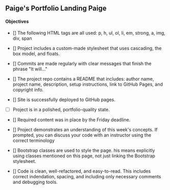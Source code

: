 ## Paige's Portfolio Landing Paige

#### Objectives

- [] The following HTML tags are all used: p, h, ul, ol, li, em, strong, a, img, div, span

- [] Project includes a custom-made stylesheet that uses cascading, the box model, and floats.

- [] Commits are made regularly with clear messages that finish the phrase "It will…"

- [] The project repo contains a README that includes: author name, project name, description, setup instructions, link to GitHub Pages, and copyright info.

- [] Site is successfully deployed to GitHub pages.

- [ ] Project is in a polished, portfolio-quality state.

- [] Required content was in place by the Friday deadline.

- [] Project demonstrates an understanding of this week's concepts. If prompted, you can discuss your code with an instructor using the correct terminology

- [] Bootstrap classes are used to style the page. his means explicitly using classes mentioned on this page, not just linking the Bootstrap stylesheet.

- [] Code is clean, well-refactored, and easy-to-read. This includes correct indendation, spacing, and including only necessary comments and debugging tools.
